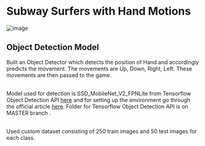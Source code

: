 # Subway Surfers with Hand Motions

![image](https://user-images.githubusercontent.com/57898986/139538138-b3455166-59ec-4d5a-b52c-3c8adb3f7391.png)


## Object Detection Model

Built an Object Detector which detects the position of Hand and accordingly predicts the movement. The movements are Up, Down, Right, Left. These movements are then passed to the game.<br><br>

Model used for detection is SSD_MobileNet_V2_FPNLite from Tensorflow Object Detection API [here](https://github.com/tensorflow/models/blob/master/research/object_detection/g3doc/tf2_detection_zoo.md) and for setting up the environment go through the official article [here](https://tensorflow-object-detection-api-tutorial.readthedocs.io/en/latest/). Folder for Tensorflow Object Detection API is on MASTER branch .<br><br>

Used custom dataset consisting of 250 train images and 50 test images for each class.





